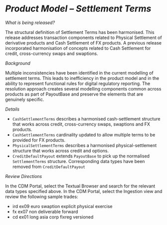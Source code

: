 # *Product Model – Settlement Terms*

_What is being released?_

The structural definition of Settlement Terms has been harmonised. This release addresses transaction components related to Physical Settlement of derivative products and Cash Settlement of FX products. A previous release incorporated harmonisation of concepts related to Cash Settlement for credit, cross-currency swaps and swaptions.


_Background_

Multiple inconsistencies have been identified in the current modelling of settlement terms. This leads to inefficiency in the product model and in the ability to represent functional rules for digital regulatory reporting. The resolution approach creates several modelling components common across products as part of PayoutBase and preserve the elements that are genuinely specific.

_Details_

- `CashSettlementTerms` describes a harmonised cash-settlement structure that works across credit, cross-currency swaps, swaptions and FX products.
- `CashSettlementTerms` cardinality updated to allow multiple terms to be provided for FX products.
- `PhysicalSettlementTerms` describes a harmonised physical-settlement structure that works across credit and options.
- `CreditDefaultPayout` extends `PayoutBase` to pick up the normalised `SettlementTerms` structure.  Corresponding data types have been removed from `CreditDefaultPayout`

_Review Directions_

In the CDM Portal, select the Textual Browser and search for the relevant data types specified above. In the CDM Portal, select the Ingestion view and review the following sample trades:
- ird ex09 euro swaption explicit physical exercise
- fx ex07 non deliverable forward
- cd ex01 long asia corp fixreg versioned
